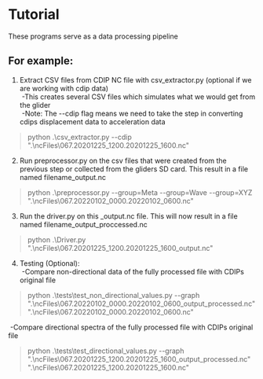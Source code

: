 # Tutorial

These programs serve as a data processing pipeline
## For example:
1) Extract CSV files from CDIP NC file with csv_extractor.py (optional if we are working with cdip data)<br /> 
&nbsp;-This creates several CSV files which simulates what we would get from the glider<br /> 
&nbsp;-Note: The --cdip flag means we need to take the step in converting cdips displacement data to acceleration data<br /> 
> python .\csv_extractor.py --cdip ".\ncFiles\067.20201225_1200.20201225_1600.nc"

2) Run preprocessor.py on the csv files that were created from the previous step or collected from the gliders SD card. This result in a file named filename_output.nc<br /> 
>python .\preprocessor.py --group=Meta --group=Wave --group=XYZ ".\ncFiles\067.20220102_0000.20220102_0600.nc"  

3) Run the driver.py on this _output.nc file. This will now result in a file named filename_output_proccessed.nc <br /> 
>python .\Driver.py ".\ncFiles\067.20201225_1200.20201225_1600_output.nc"

4) Testing (Optional): <br />
&nbsp;-Compare non-directional data of the fully processed file with CDIPs original file<br /> 
> python .\tests\test_non_directional_values.py --graph ".\ncFiles\067.20220102_0000.20220102_0600_output_processed.nc" ".\ncFiles\067.20220102_0000.20220102_0600.nc"

&nbsp;-Compare directional spectra of the fully processed file with CDIPs original file<br /> 
> python .\tests\test_directional_values.py --graph ".\ncFiles\067.20201225_1200.20201225_1600_output_processed.nc" ".\ncFiles\067.20201225_1200.20201225_1600.nc"